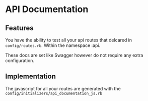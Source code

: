 # API Documentation

## Features

You have the ability to test all your api routes that delcared in `config/routes.rb`.
Within the namespace :api.

These docs are set like Swagger however do not require any extra configuration.

## Implementation

The javascript for all your routes are generated with the `config/initializers/api_documentation_js.rb`
